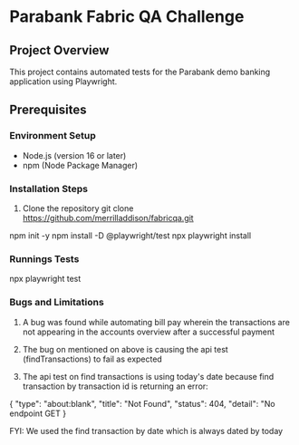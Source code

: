 # Parabank Fabric QA Challenge

## Project Overview
This project contains automated tests for the Parabank demo banking application using Playwright.

## Prerequisites

### Environment Setup
- Node.js (version 16 or later)
- npm (Node Package Manager)

### Installation Steps
1. Clone the repository
git clone https://github.com/merrilladdison/fabricqa.git

npm init -y
npm install -D @playwright/test
npx playwright install

### Runnings Tests
npx playwright test

### Bugs and Limitations
1. A bug was found while automating bill pay wherein the transactions are not appearing in the accounts overview after a successful payment

2. The bug on mentioned on above is causing the api test (findTransactions) to fail as expected

3. The api test on find transactions is using today's date because find transaction by transaction id is returning an error: 

{ "type": "about:blank", "title": "Not Found", "status": 404, "detail": "No endpoint GET }

FYI: We used the find transaction by date which is always dated by today
